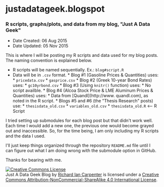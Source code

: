 # justadatageek.blogspot
### R scripts, graphs/plots, and data from my blog, "Just A Data Geek"

* Date Created: 06 Aug 2015
* Date Updated: 05 Nov 2015

This is where I will be posting my R scripts and data used for my blog posts.  The naming convention is explained below.

* R scripts will be named sequentially.  Ex.: `blog#script.R`
* Data will be in `.csv` format.
      * Blog #1 (Gasoline Prices & Quantities) uses:
            * `pricedata.csv`
            * `gasprice.csv`
      * Blog #2 (Greek 10-year Bond Rates) uses:
            * `gc10yrbond.csv`
      * Blog #3 (Using `knitr()` function) uses:
            * No script availble.
      * Blog #4 (Alcoa Stock Price & LME Aluminum Prices & Quantities) uses:
            * Data from [Quandl](http://www. quandl.com), as noted in the R script.
      * Blogs #5 and #6 (the "Thesis Research" posts) use:
            * `thesisdata_old.csv`
            * `variables_old.csv`
            * `thesisdata_old.R` <-- R Script
            
I tried setting up submodules for each blog post but that didn't work well.  Each time I would add a new one, the previous one would become grayed out and inaccessible.  So, for the time being, I am only including my R scripts and the data I used.  

I'll just keep things organized through the repository `README.md` file until I can figure out what I am doing wrong with the submodule option in GitHub.

Thanks for bearing with me.


<a rel="license" href="http://creativecommons.org/licenses/by-nc-sa/4.0/"><img alt="Creative Commons License" style="border-width:0" src="https://i.creativecommons.org/l/by-nc-sa/4.0/88x31.png" /></a><br /><span xmlns:dct="http://purl.org/dc/terms/" property="dct:title">Just A Data Geek Blog</span> by <a xmlns:cc="http://creativecommons.org/ns#" href="http://justadatageek.blogspot.com/" property="cc:attributionName" rel="cc:attributionURL">Richard Ian Carpenter</a> is licensed under a <a rel="license" href="http://creativecommons.org/licenses/by-nc-sa/4.0/">Creative Commons Attribution-NonCommercial-ShareAlike 4.0 International License</a>.